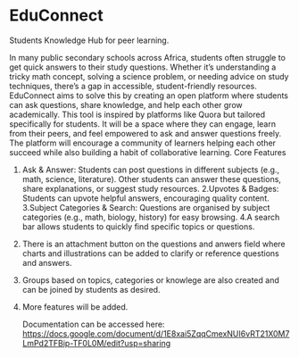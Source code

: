 # EduConnect
Students Knowledge Hub for peer learning.

In many public secondary schools across Africa, students often struggle to get quick answers to their study questions. 
Whether it’s understanding a tricky math concept, solving a science problem, or needing advice on study techniques, there’s a gap in accessible, student-friendly resources. 
EduConnect aims to solve this by creating an open platform where students can ask questions, share knowledge, and help each other grow academically. This tool is inspired by platforms like Quora but tailored specifically for students. It will be a space where they can engage, learn from their peers, and feel empowered to ask and answer questions freely. The platform will encourage a community of learners helping each other succeed while also building a habit of collaborative learning. Core Features 
1. Ask & Answer: Students can post questions in different subjects (e.g., math, science, literature). Other students can answer these questions, share explanations, or suggest study resources. 
2.Upvotes & Badges: Students can upvote helpful answers, encouraging quality content. 
3.Subject Categories & Search: Questions are organised by subject categories (e.g., math, biology, history) for easy browsing. 
4.A search bar allows students to quickly find specific topics or questions.
5. There is an attachment button on the questions and anwers field where charts and illustrations can be added to clarify or reference questions and answers.
6. Groups based on topics, categories or knowlege are also created and can be joined by students as desired.
7. More features will be added.

   Documentation can be accessed here:
 https://docs.google.com/document/d/1E8xai5ZqqCmexNUI6vRT21X0M7LmPd2TFBip-TF0L0M/edit?usp=sharing

